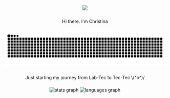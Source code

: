 <div align="center">
  <img height="200" src="https://img.freepik.com/free-vector/cute-girl-hacker-operating-laptop-cartoon-vector-icon-illustration-people-technology-isolated-flat_138676-9487.jpg?semt=ais_hybrid&w=740"/>
</div>

###

<p align="center" font-style="bold">Hi there. I'm Christina</p>

###

<img src="https://raw.githubusercontent.com/Nanwa-Cell/Nanwa-Cell/output/snake.svg" alt="Snake animation" />

###

<p align="center">Just starting my journey from Lab-Tec to Tec-Tec  \(^o^)/ </p>
  
                

###

<div align="center">
  <img src="https://github-readme-stats.vercel.app/api?username=Nanwa-Cell&hide_title=false&hide_rank=false&show_icons=true&include_all_commits=true&count_private=true&disable_animations=false&theme=dracula&locale=en&hide_border=false&order=1" height="150" alt="stats graph"  />
  <img src="https://github-readme-stats.vercel.app/api/top-langs?username=Nanwa-Cell&locale=en&hide_title=false&layout=compact&card_width=320&langs_count=5&theme=dracula&hide_border=false&order=2" height="150" alt="languages graph"  />
</div>

###
